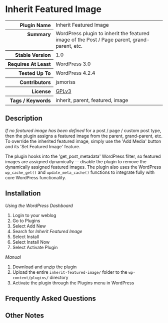 <h1>Inherit Featured Image</h1>

<table>
<tr><th align="right" valign="top" nowrap>Plugin Name</th><td>Inherit Featured Image</td></tr>
<tr><th align="right" valign="top" nowrap>Summary</th><td>WordPress plugin to inherit the featured image of the Post / Page parent, grand-parent, etc.</td></tr>
<tr><th align="right" valign="top" nowrap>Stable Version</th><td>1.0</td></tr>
<tr><th align="right" valign="top" nowrap>Requires At Least</th><td>WordPress 3.0</td></tr>
<tr><th align="right" valign="top" nowrap>Tested Up To</th><td>WordPress 4.2.4</td></tr>
<tr><th align="right" valign="top" nowrap>Contributors</th><td>jsmoriss</td></tr>
<tr><th align="right" valign="top" nowrap>License</th><td><a href="http://www.gnu.org/licenses/gpl.txt">GPLv3</a></td></tr>
<tr><th align="right" valign="top" nowrap>Tags / Keywords</th><td>inherit, parent, featured, image</td></tr>
</table>

<h2>Description</h2>

<p><em>If no featured image has been defined</em> for a post / page / custom post type, then the plugin assigns a featured image from the parent, grand-parent, etc. To override the inherited featured image, simply use the 'Add Media' button and its 'Set Featured Image' feature.</p>

<p>The plugin hooks into the 'get_post_metadata' WordPress filter, so featured images are assigned dynamically -- disable the plugin to remove the dynamically assigned featured images. The plugin also uses the WordPress <code>wp_cache_get()</code> and <code>update_meta_cache()</code> functions to integrate fully with core WordPress functionality.</p>


<h2>Installation</h2>

<p><em>Using the WordPress Dashboard</em></p>

<ol>
<li>Login to your weblog</li>
<li>Go to Plugins</li>
<li>Select Add New</li>
<li>Search for <em>Inherit Featured Image</em></li>
<li>Select Install</li>
<li>Select Install Now</li>
<li>Select Activate Plugin</li>
</ol>

<p><em>Manual</em></p>

<ol>
<li>Download and unzip the plugin</li>
<li>Upload the entire <code>inherit-featured-image/</code> folder to the <code>wp-content/plugins/</code> directory</li>
<li>Activate the plugin through the Plugins menu in WordPress</li>
</ol>


<h2>Frequently Asked Questions</h2>




<h2>Other Notes</h2>



